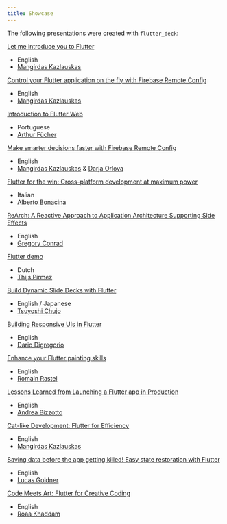 ```yaml
---
title: Showcase
---
```

The following presentations were created with `flutter_deck`:

[Let me introduce you to Flutter](https://github.com/mkobuolys/introduction-to-flutter) 
 * English
 * [Mangirdas Kazlauskas][mangirdas_kazlauskas_link]

[Control your Flutter application on the fly with Firebase Remote Config](https://github.com/mkobuolys/firebase-remote-config-talk) 
 * English
 * [Mangirdas Kazlauskas][mangirdas_kazlauskas_link]

[Introduction to Flutter Web](https://github.com/afucher/flutter_web_101)
 * Portuguese
 * [Arthur Fücher](https://x.com/Thur)

[Make smarter decisions faster with Firebase Remote Config](https://github.com/mkobuolys/f3-firebase-remote-config-talk)
 * English
 * [Mangirdas Kazlauskas][mangirdas_kazlauskas_link] & [Darja Orlova](https://x.com/dariadroid)

[Flutter for the win: Cross-platform development at maximum power](https://github.com/polilluminato/linuxday-2023-presentation) 
 * Italian
 * [Alberto Bonacina](https://x.com/polilluminato)

[ReArch: A Reactive Approach to Application Architecture Supporting Side Effects](https://github.com/GregoryConrad/rearch-dart/tree/main/examples/presentation)
 * English
 * [Gregory Conrad](https://github.com/GregoryConrad)

[Flutter demo](https://github.com/thpir/flutter-presentation)
 * Dutch
 * [Thijs Pirmez](https://www.linkedin.com/in/thijs-pirmez-973327230/)

[Build Dynamic Slide Decks with Flutter](https://github.com/chooyan-eng/slide_decks_with_flutter)
 * English / Japanese
 * [Tsuyoshi Chujo](https://x.com/tsuyoshi_chujo)

[Building Responsive UIs in Flutter](https://dario-digregorio.github.io/flutter_responsive)
 * English
 * [Dario Digregorio](https://x.com/DigregorioDario)

[Enhance your Flutter painting skills](https://github.com/letsar/fluttercon_2024)
 * English
 * [Romain Rastel](https://x.com/lets4r)

[Lessons Learned from Launching a Flutter app in Production](https://bizz84.github.io/fluttercon24_slides_web)
 * English
 * [Andrea Bizzotto](https://x.com/biz84)

[Cat-like Development: Flutter for Efficiency](https://github.com/mkobuolys/ldd)
 * English
 * [Mangirdas Kazlauskas][mangirdas_kazlauskas_link]

[Saving data before the app getting killed! Easy state restoration with Flutter](https://state-restoration-presentation.vercel.app/#/speaker)
 * English
 * [Lucas Goldner](https://x.com/LucasGoldner)

[Code Meets Art: Flutter for Creative Coding](https://github.com/Roaa94/flutter-meets-art)
 * English
 * [Roaa Khaddam](https://x.com/roaakdm)

[mangirdas_kazlauskas_link]: https://x.com/mkobuolys
